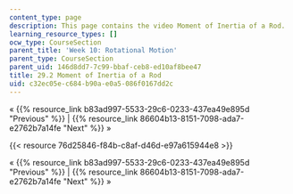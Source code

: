 ```yaml
---
content_type: page
description: This page contains the video Moment of Inertia of a Rod.
learning_resource_types: []
ocw_type: CourseSection
parent_title: 'Week 10: Rotational Motion'
parent_type: CourseSection
parent_uid: 146d8dd7-7c99-bbaf-ceb8-ed10af8bee47
title: 29.2 Moment of Inertia of a Rod
uid: c32ec05e-c684-b90a-e0a5-086f0167dd2c
---
```


« {{% resource_link b83ad997-5533-29c6-0233-437ea49e895d "Previous" %}} | {{% resource_link 86604b13-8151-7098-ada7-e2762b7a14fe "Next" %}} »

{{< resource 76d25846-f84b-c8af-d46d-e97a615944e8 >}}

« {{% resource_link b83ad997-5533-29c6-0233-437ea49e895d "Previous" %}} | {{% resource_link 86604b13-8151-7098-ada7-e2762b7a14fe "Next" %}} »